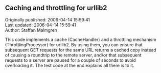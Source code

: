 ## Caching and throttling for urllib2  
Originally published: 2006-04-14 15:59:41  
Last updated: 2006-04-14 15:59:41  
Author: Staffan Malmgren  
  
This code implements a cache (CacheHandler) and a throttling mechanism (ThrottlingProcessor) for urllib2. By using them, you can ensure that subsequent GET requests for the same URL returns a cached copy instead of causing a roundtrip to the remote server, and/or that subsequent requests to a server are paused for a couple of seconds to avoid overloading it. The test code at the end explains all there is to it.
